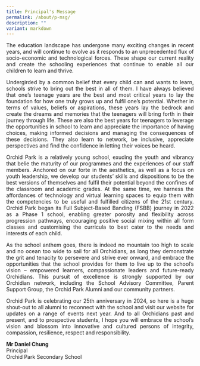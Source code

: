 ```yaml
---
title: Principal's Message
permalink: /about/p-msg/
description: ""
variant: markdown
---
```

<p align="justify">The education landscape has undergone many exciting changes in recent years, and will continue to evolve as it responds to an unprecedented flux of socio-economic and technological forces. These shape our current reality and create the schooling experiences that continue to enable all our children to learn and thrive.</p>
<p align="justify">Undergirded by a common belief that every child can and wants to learn, schools strive to bring out the best in all of them. I have always believed that one’s teenage years are the best and most critical years to lay the foundation for how one truly grows up and fulfil one’s potential. Whether in terms of values, beliefs or aspirations, these years lay the bedrock and create the dreams and memories that the teenagers will bring forth in their journey through life. These are also the best years for teenagers to leverage the opportunities in school to learn and appreciate the importance of having choices, making informed decisions and managing the consequences of these decisions. They also learn to network, be inclusive, appreciate perspectives and find the confidence in letting their voices be heard.</p>
<p align="justify">Orchid Park is a relatively young school, exuding the youth and vibrancy that belie the maturity of our programmes and the experiences of our staff members. Anchored on our forte in the aesthetics, as well as a focus on youth leadership, we develop our students’ skills and dispositions to be the best versions of themselves and fulfil their potential beyond the confines of the classroom and academic grades. At the same time, we harness the affordances of technology and virtual learning spaces to equip them with the competencies to be useful and fulfilled citizens of the 21st century. Orchid Park began its Full Subject-Based Banding (FSBB) journey in 2022 as a Phase 1 school, enabling greater porosity and flexibility across progression pathways, encouraging positive social mixing within all form classes and customising the curricula to best cater to the needs and interests of each child.</p>
<p align="justify">As the school anthem goes, there is indeed no mountain too high to scale and no ocean too wide to sail for all Orchidians, as long they demonstrate the grit and tenacity to persevere and strive ever onward, and embrace the opportunities that the school provides for them to live up to the school’s vision – empowered learners, compassionate leaders and future-ready Orchidians. This pursuit of excellence is strongly supported by our Orchidian network, including the School Advisory Committee, Parent Support Group, the Orchid Park Alumni and our community partners.</p>
<p align="justify">Orchid Park is celebrating our 25th anniversary in 2024, so here is a huge shout-out to all alumni to reconnect with the school and visit our website for updates on a range of events next year. And to all Orchidians past and present, and to prospective students, I hope you will embrace the school’s vision and blossom into innovative and cultured persons of integrity, compassion, resilience, respect and responsibility.</p>
<p align="left">
<strong>Mr Daniel Chung<br></strong>Principal<br>Orchid Park Secondary School</p>